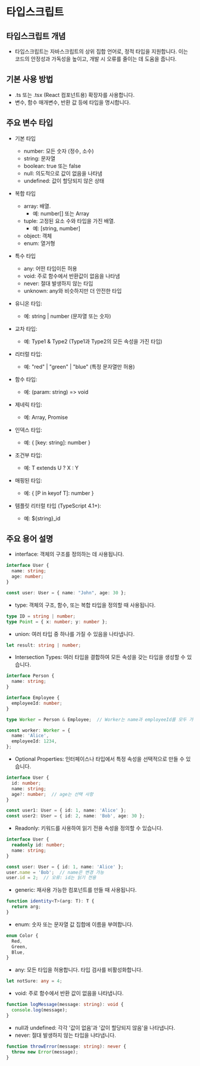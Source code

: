 # 타입스크립트

## 타입스크립트 개념

- 타입스크립트는 자바스크립트의 상위 집합 언어로, 정적 타입을 지원합니다. 이는 코드의 안정성과 가독성을 높이고, 개발 시 오류를 줄이는 데 도움을 줍니다.

## 기본 사용 방법

- .ts 또는 .tsx (React 컴포넌트용) 확장자를 사용합니다.
- 변수, 함수 매개변수, 반환 값 등에 타입을 명시합니다.

## 주요 변수 타입
- 기본 타입
  - number: 모든 숫자 (정수, 소수)
  - string: 문자열
  - boolean: true 또는 false
  - null: 의도적으로 값이 없음을 나타냄
  - undefined: 값이 할당되지 않은 상태


- 복합 타입
  - array: 배열. 
    - 예: number[] 또는 Array<number>
  - tuple: 고정된 요소 수와 타입을 가진 배열. 
    - 예: [string, number]
  - object: 객체
  - enum: 열거형


- 특수 타입
  - any: 어떤 타입이든 허용
  - void: 주로 함수에서 반환값이 없음을 나타냄
  - never: 절대 발생하지 않는 타입
  - unknown: any와 비슷하지만 더 안전한 타입


- 유니온 타입:

  - 예: string | number (문자열 또는 숫자)


- 교차 타입:

  - 예: Type1 & Type2 (Type1과 Type2의 모든 속성을 가진 타입)


- 리터럴 타입:

  - 예: "red" | "green" | "blue" (특정 문자열만 허용)


- 함수 타입:

  - 예: (param: string) => void


- 제네릭 타입:

  - 예: Array<T>, Promise<T>


- 인덱스 타입:

  - 예: { [key: string]: number }


- 조건부 타입:

  - 예: T extends U ? X : Y


- 매핑된 타입:

  - 예: { [P in keyof T]: number }


- 템플릿 리터럴 타입 (TypeScript 4.1+):

  - 예: ${string}_id

## 주요 용어 설명

- interface: 객체의 구조를 정의하는 데 사용됩니다.
```ts
interface User {
  name: string;
  age: number;
}

const user: User = { name: "John", age: 30 };
```

- type: 객체의 구조, 함수, 또는 복합 타입을 정의할 때 사용됩니다.
```ts
type ID = string | number;
type Point = { x: number; y: number };
```

- union: 여러 타입 중 하나를 가질 수 있음을 나타냅니다.
```ts
let result: string | number;
```

- Intersection Types: 여러 타입을 결합하여 모든 속성을 갖는 타입을 생성할 수 있습니다.
```ts
interface Person {
  name: string;
}

interface Employee {
  employeeId: number;
}

type Worker = Person & Employee;  // Worker는 name과 employeeId를 모두 가져야 함

const worker: Worker = {
  name: 'Alice',
  employeeId: 1234,
};
```

- Optional Properties: 인터페이스나 타입에서 특정 속성을 선택적으로 만들 수 있습니다.
```ts
interface User {
  id: number;
  name: string;
  age?: number;  // age는 선택 사항
}

const user1: User = { id: 1, name: 'Alice' };
const user2: User = { id: 2, name: 'Bob', age: 30 };
```

- Readonly: 키워드를 사용하여 읽기 전용 속성을 정의할 수 있습니다.
```ts
interface User {
  readonly id: number;
  name: string;
}

const user: User = { id: 1, name: 'Alice' };
user.name = 'Bob';  // name은 변경 가능
user.id = 2;  // 오류: id는 읽기 전용
```

- generic: 재사용 가능한 컴포넌트를 만들 때 사용됩니다.
```ts
function identity<T>(arg: T): T {
  return arg;
}
```

- enum:
  숫자 또는 문자열 값 집합에 이름을 부여합니다.

```ts
enum Color {
  Red,
  Green,
  Blue,
}
```

- any: 모든 타입을 허용합니다. 타입 검사를 비활성화합니다.

```ts
let notSure: any = 4;
```

- void: 주로 함수에서 반환 값이 없음을 나타냅니다.
```ts
function logMessage(message: string): void {
  console.log(message);
}
```
- null과 undefined: 각각 '값이 없음'과 '값이 할당되지 않음'을 나타냅니다.
- never: 절대 발생하지 않는 타입을 나타냅니다.
```ts
function throwError(message: string): never {
  throw new Error(message);
}
```